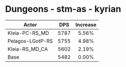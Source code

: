 # Dungeons - stm-as - kyrian
| Actor | DPS | Increase |
|---|:---:|:---:|
|Kleia-PC-RS_MD|5787|5.56%|
|Pelagos-LGotP-RS|5755|4.98%|
|Kleia-RS_MD_CA|5602|2.19%|
|Base|5482|0.00%|
